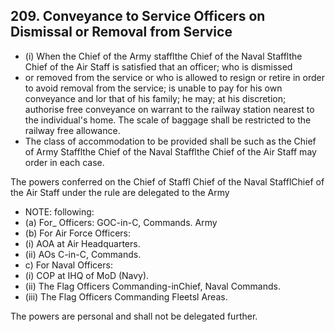 ## 209. Conveyance to Service Officers on Dismissal or Removal from Service

- (i) When the Chief of the Army stafflthe Chief of the Naval Stafflthe Chief of the Air Staff is satisfied that an officer; who is dismissed
- or removed from the service or who is allowed to resign or retire in order to avoid removal from the service; is unable to pay for his own conveyance and lor that of his family; he may; at his discretion; authorise free conveyance on warrant to the railway station nearest to the individual's home. The scale of baggage shall be restricted to the railway free allowance.
- The class of accommodation to be provided shall be such as the Chief of Army Stafflthe Chief of the Naval Stafflthe Chief of the Air Staff may order in each case.

The powers conferred on the Chief of Staffl Chief of the Naval StafflChief of the Air Staff under the rule are delegated to the Army

- NOTE: following:
- (a) For\_ Officers: GOC-in-C, Commands. Army
- (b) For Air Force Officers:
- (i) AOA at Air Headquarters.
- (ii)   AOs C-in-C, Commands.
- c) For Naval Officers:
- (i) COP at IHQ of MoD (Navy).
- (ii) The Flag Officers Commanding-inChief, Naval Commands.
- (iii) The Flag Officers Commanding Fleetsl Areas.

The powers are personal and shall not be delegated further.
